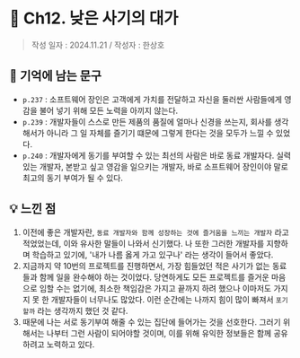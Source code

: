 # 🔖 Ch12. 낮은 사기의 대가

> 작성 일자 : 2024.11.21 / 작성자 : 한상호
## 💫 기억에 남는 문구
- `p.237` : 소프트웨어 장인은 고객에게 가치를 전달하고 자신을 둘러싼 사람들에게 영감을 불어 넣기 위해 모든 노력을 아끼지 않는다.
- `p.239` : 개발자들이 스스로 만든 제품의 품질에 얼마나 신경을 쓰는지, 회사를 생각해서가 아니라 그 일 자체를 즐기기 떄문에 그렇게 한다는 것을 모두가 느낄 수 있었다.
- `p.240` : 개발자에게 동기를 부여할 수 있는 최선의 사람은 바로 동료 개발자다. 실력있는 개발자, 본받고 싶고 영감을 일으키는 개발자, 바로 소프트웨어 장인이야 말로 최고의 동기 부여가 될 수 있다.

## 💡 느낀 점
1. 이전에 좋은 개발자란, `동료 개발자와 함께 성장하는 것에 즐거움을 느끼는 개발자` 라고 적었었는데, 이와 유사한 말들이 나와서 신기했다. 나 또한 그러한 개발자를 지향하며 학습하고 있기에, '내가 나름 옳게 가고 있구나' 라는 생각이 들어서 좋았다.
2. 지금까지 약 10번의 프로젝트를 진행하면서, 가장 힘들었던 적은 사기가 없는 동료들과 함께 일을 완수해야 하는 것이었다. 당연하게도 모든 프로젝트를 즐거운 마음으로 임할 수는 없기에, 최소한 책임감은 가지고 끝까지 하려 했으나 이마저도 가지지 못 한 개발자들이 너무나도 많았다. 이런 순간에는 나까지 힘이 많이 빠져서 `포기할까` 라는 생각까지 했던 것 같다.
3. 때문에 나는 서로 동기부여 해줄 수 있는 집단에 들어가는 것을 선호한다. 그러기 위해서는 나부터 그런 사람이 되어야할 것이며, 이를 위해 유익한 정보들은 함께 공유하려고 노력하고 있다.
